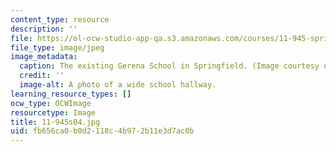 ```yaml
---
content_type: resource
description: ''
file: https://ol-ocw-studio-app-qa.s3.amazonaws.com/courses/11-945-springfield-studio-spring-2004/fb656ca0b0d2118c4b972b11e3d7ac0b_11-945s04.jpg
file_type: image/jpeg
image_metadata:
  caption: The existing Gerena School in Springfield. (Image courtesy of the studio.)
  credit: ''
  image-alt: A photo of a wide school hallway.
learning_resource_types: []
ocw_type: OCWImage
resourcetype: Image
title: 11-945s04.jpg
uid: fb656ca0-b0d2-118c-4b97-2b11e3d7ac0b
---
```

